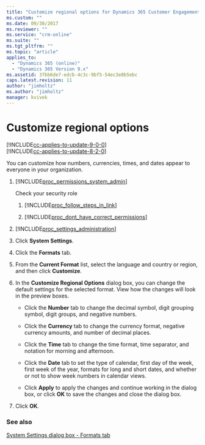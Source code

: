 ```yaml
---
title: "Customize regional options for Dynamics 365 Customer Engagement | MicrosoftDocs"
ms.custom: ""
ms.date: 09/30/2017
ms.reviewer: ""
ms.service: "crm-online"
ms.suite: ""
ms.tgt_pltfrm: ""
ms.topic: "article"
applies_to: 
  - "Dynamics 365 (online)"
  - "Dynamics 365 Version 9.x"
ms.assetid: 37bb6de7-edcb-4c3c-9bf5-54ec3e8b5ebc
caps.latest.revision: 11
author: "jimholtz"
ms.author: "jimholtz"
manager: kvivek
---
```

# Customize regional options 

[!INCLUDE[cc-applies-to-update-9-0-0](../includes/cc_applies_to_update_9_0_0.md)]<br/>[!INCLUDE[cc-applies-to-update-8-2-0](../includes/cc_applies_to_update_8_2_0.md)]

You can customize how numbers, currencies, times, and dates appear to everyone in your organization.  
  
1. [!INCLUDE[proc_permissions_system_admin](../includes/proc-permissions-system-admin.md)]  
  
    Check your security role  
  
    1. [!INCLUDE[proc_follow_steps_in_link](../includes/proc-follow-steps-in-link.md)]  
  
    2. [!INCLUDE[proc_dont_have_correct_permissions](../includes/proc-dont-have-correct-permissions.md)]  
  
2. [!INCLUDE[proc_settings_administration](../includes/proc-settings-administration.md)]  
  
3.  Click **System Settings**.  
  
4.  Click the **Formats** tab.  
  
5.  From the **Current Format** list, select the language and country or region, and then click **Customize**.  
  
6.  In the **Customize Regional Options** dialog box, you can change the default settings for the selected format. View how the changes will look in the preview boxes.  
  
    -   Click the **Number** tab to change the decimal symbol, digit grouping symbol, digit groups, and negative numbers.  
  
    -   Click the **Currency** tab to change the currency format, negative currency amounts, and number of decimal places.  
  
    -   Click the **Time** tab to change the time format, time separator, and notation for morning and afternoon.  
  
    -   Click the **Date** tab to set the type of calendar, first day of the week, first week of the year, formats for long and short dates, and whether or not to show week numbers in calendar views.  
  
    -   Click **Apply** to apply the changes and continue working in the dialog box, or click **OK** to save the changes and close the dialog box.  
  
7.  Click **OK**.  
  
### See also  
 [System Settings dialog box - Formats tab](system-settings-dialog-box-formats-tab.md)
